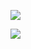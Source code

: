 ![](https://github-readme-stats.vercel.app/api?username=balthild&theme=graywhite&show_icons=true)

![](https://github-readme-stats.vercel.app/api/top-langs/?username=balthild&layout=compact)
